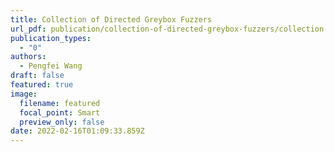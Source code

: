 ```yaml
---
title: Collection of Directed Greybox Fuzzers
url_pdf: publication/collection-of-directed-greybox-fuzzers/collection.pdf
publication_types:
  - "0"
authors:
  - Pengfei Wang
draft: false
featured: true
image:
  filename: featured
  focal_point: Smart
  preview_only: false
date: 2022-02-16T01:09:33.859Z
---
```

